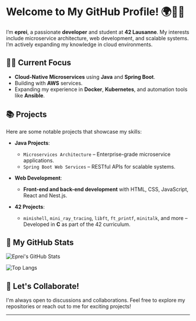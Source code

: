 # Welcome to My GitHub Profile! 🌍👨‍💻

I’m **eprei**, a passionate **developer** and student at **42 Lausanne**. My interests include microservice architecture, web development, and scalable systems. I’m actively expanding my knowledge in cloud environments.

## 🧑‍💻 Current Focus
- **Cloud-Native Microservices** using **Java** and **Spring Boot**.
- Building with **AWS** services.
- Expanding my experience in **Docker**, **Kubernetes**, and automation tools like **Ansible**.

## 📚 Projects
Here are some notable projects that showcase my skills:
- **Java Projects**:
  - `Microservices Architecture` – Enterprise-grade microservice applications.
  - `Spring Boot Web Services` – RESTful APIs for scalable systems.

- **Web Development**:
  - **Front-end and back-end development** with HTML, CSS, JavaScript, React and Nest.js.

- **42 Projects**:
  - `minishell`, `mini_ray_tracing`, `libft`, `ft_printf`, `minitalk`, and more – Developed in **C** as part of the 42 curriculum.

## 🚀 My GitHub Stats
![Eprei's GitHub Stats](https://github-readme-stats.vercel.app/api?username=eprei&show_icons=true&theme=radical)

![Top Langs](https://github-readme-stats.vercel.app/api/top-langs/?username=eprei&layout=compact&theme=radical)

## 💬 Let's Collaborate!
I'm always open to discussions and collaborations. Feel free to explore my repositories or reach out to me for exciting projects!

---


<!--
**eprei/eprei** is a ✨ _special_ ✨ repository because its `README.md` (this file) appears on your GitHub profile.

Here are some ideas to get you started:

- 🔭 I’m currently working on ...
- 🌱 I’m currently learning ...
- 👯 I’m looking to collaborate on ...
- 🤔 I’m looking for help with ...
- 💬 Ask me about ...
- 📫 How to reach me: ...
- 😄 Pronouns: ...
- ⚡ Fun fact: ...
-->
